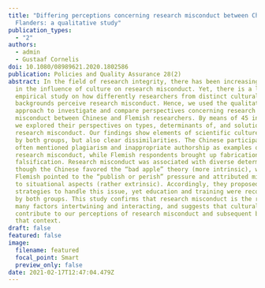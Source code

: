 ```yaml
---
title: "Differing perceptions concerning research misconduct between China and
  Flanders: a qualitative study"
publication_types:
  - "2"
authors:
  - admin
  - Gustaaf Cornelis
doi: 10.1080/08989621.2020.1802586
publication: Policies and Quality Assurance 28(2)
abstract: In the field of research integrity, there has been increasing interest
  in the influence of culture on research misconduct. Yet, there is a lack of
  empirical study on how differently researchers from distinct cultural
  backgrounds perceive research misconduct. Hence, we used the qualitative
  approach to investigate and compare perspectives concerning research
  misconduct between Chinese and Flemish researchers. By means of 45 interviews
  we explored their perspectives on types, determinants of, and solutions to
  research misconduct. Our findings show elements of scientific culture shared
  by both groups, but also clear dissimilarities. The Chinese participants more
  often mentioned plagiarism and inappropriate authorship as examples of
  research misconduct, while Flemish respondents brought up fabrication and
  falsification. Research misconduct was associated with diverse determinants,
  though the Chinese favored the “bad apple” theory (more intrinsic), while the
  Flemish pointed to the “publish or perish” pressure and attributed misconduct
  to situational aspects (rather extrinsic). Accordingly, they proposed diverse
  strategies to handle this issue, yet education and training were recommended
  by both groups. This study confirms that research misconduct is the result of
  many factors intertwining and interacting, and suggests that cultural traits
  contribute to our perceptions of research misconduct and subsequent bias in
  that context.
draft: false
featured: false
image:
  filename: featured
  focal_point: Smart
  preview_only: false
date: 2021-02-17T12:47:04.479Z
---
```

